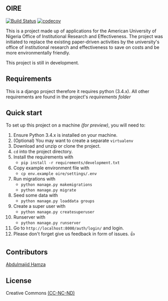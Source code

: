 ## OIRE
[![Build Status](https://travis-ci.org/SkaeX/oire.svg?branch=develop)](https://travis-ci.org/SkaeX/oire)
[![codecov](https://codecov.io/gh/SkaeX/oire/branch/develop/graph/badge.svg)](https://codecov.io/gh/SkaeX/oire)

This is a project made up of applications for the American University of Nigeria Office of Institutional Research and Effectiveness.
The project was initiated to replace the existing paper-driven activities by the university's office of institutional research and effectiveness to save on costs and be more environmentally friendly.

This project is still in development.


## Requirements
This is a django project therefore it requires python (3.4.x). All other requirements are found in the project's
*requirements folder*

## Quick start
To set up this project on a machine *(for preview)*, you will need to:

1. Ensure Python 3.4.x is installed on your machine.
2. (Optional) You may want to create a separate ``virtualenv``
3. Download and unzip or clone the project.
4. ``cd`` into the project directory.
3. Install the requirements with
    * ``pip install -r requirements/development.txt``
4. Copy example environment file with
    * ``cp env.example oire/settings/.env``
5. Run migrations with
    * ``python manage.py makemigrations``
    * ``python manage.py migrate``
6. Seed some data with
    * ``python manage.py loaddata groups``
7. Create a super user with
    * ``python manage.py createsuperuser``
8. Runserver with
    * ``python manage.py runserver``
9. Go to ``http://localhost:8000/auth/login/`` and login.
10. Please don't forget give us feedback in form of issues. :+1:




## Contributors

[Abdulmajid Hamza](http://abdulmajid.com.ng)

## License

Creative Commons [(CC-NC-ND)](https://creativecommons.org/licenses/by-nc-nd/3.0/legalcode)